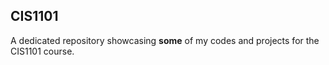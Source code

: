 ## CIS1101

A dedicated repository showcasing **some** of my codes and projects for the CIS1101 course.
